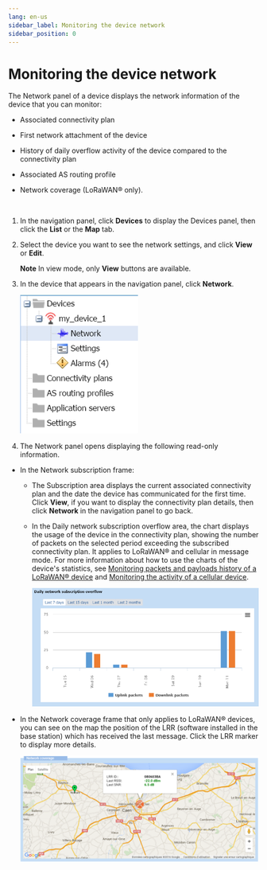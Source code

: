 ```yaml
---
lang: en-us
sidebar_label: Monitoring the device network
sidebar_position: 0
---
```


# Monitoring the device network

The Network panel of a device displays the network information of the
device that you can monitor:

- Associated connectivity plan

- First network attachment of the device

- History of daily overflow activity of the device compared to the
  connectivity plan

- Associated AS routing profile

- Network coverage (LoRaWAN® only).

&nbsp;

1.  In the navigation panel, click **Devices** to display the Devices
    panel, then click the **List** or the **Map** tab.

2.  Select the device you want to see the network settings, and click
    **View** or **Edit**.

    **Note** In view mode, only **View** buttons are available.

3.  In the device that appears in the navigation panel, click
    **Network**.

    ![](./_images/opening-the-network-panel.png)

4.  The Network panel opens displaying the following read-only
    information.

- In the Network subscription frame:

  - The Subscription area displays the current associated connectivity
    plan and the date the device has communicated for the first time.
    Click **View**, if you want to display the connectivity plan
    details, then click **Network** in the navigation panel to go back.

  - In the Daily network subscription overflow area, the chart displays
    the usage of the device in the connectivity plan, showing the number
    of packets on the selected period exceeding the subscribed
    connectivity plan. It applies to LoRaWAN® and cellular in message
    mode. For more information about how to use the charts of the
    device's statistics, see [Monitoring packets and payloads history of     a LoRaWAN®     device](../../orphans/dmug-monitor-packets-payloads-history-lorawan-device)
    and [Monitoring the activity of a cellular     device](../manage-a-device/check-device-settings-activity.md#monitoring-the-activity-of-a-cellular-device).

    ![](./_images/opening-the-network-panel-1.png)

- In the Network coverage frame that only applies to LoRaWAN® devices,
  you can see on the map the position of the LRR (software installed in
  the base station) which has received the last message. Click the LRR
  marker to display more details.

  ![](./_images/opening-the-network-panel-2.png)

